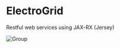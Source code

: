 # ElectroGrid
Restful web services using JAX-RX (Jersey)

![Group](https://img.shields.io/badge/PAF-%20Y3.S1.WE.DS.04__113-green?style=flat)
